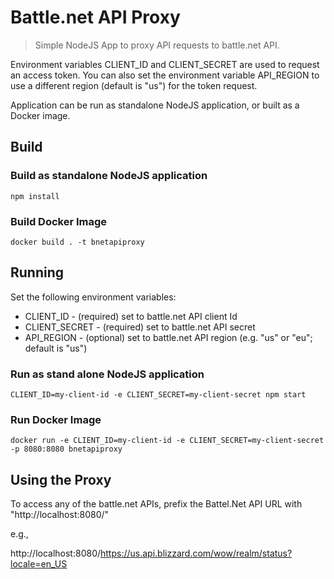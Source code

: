 # Battle.net API Proxy

> Simple NodeJS App to proxy API requests to battle.net API. 

Environment variables CLIENT_ID and CLIENT_SECRET 
are used to request an access token. You can also set the environment variable API_REGION to use a different region (default is "us") for the token request.

Application can be run as standalone NodeJS application, or built as a Docker image.

## Build

### Build as standalone NodeJS application

```
npm install
```

### Build Docker Image

```
docker build . -t bnetapiproxy
```

## Running 

Set the following environment variables:

* CLIENT_ID - (required) set to battle.net API client Id 
* CLIENT_SECRET - (required) set to battle.net API secret 
* API_REGION - (optional) set to battle.net API region (e.g. "us" or "eu"; default is "us")

### Run as stand alone NodeJS application

```
CLIENT_ID=my-client-id -e CLIENT_SECRET=my-client-secret npm start
```

### Run Docker Image

```
docker run -e CLIENT_ID=my-client-id -e CLIENT_SECRET=my-client-secret -p 8080:8080 bnetapiproxy
```

## Using the Proxy

To access any of the battle.net APIs, prefix the Battel.Net API URL with "http://localhost:8080/"

e.g.,

http://localhost:8080/https://us.api.blizzard.com/wow/realm/status?locale=en_US
